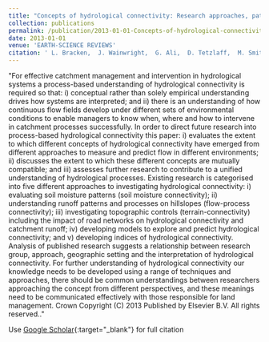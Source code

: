 ```yaml
---
title: "Concepts of hydrological connectivity: Research approaches, pathways and future agendas"
collection: publications
permalink: /publication/2013-01-01-Concepts-of-hydrological-connectivity-Research-approaches-pathways-and-future-agendas
date: 2013-01-01
venue: 'EARTH-SCIENCE REVIEWS'
citation: ' L. Bracken,  J. Wainwright,  G. Ali,  D. Tetzlaff,  M. Smith,  S. Reaney,  A. Roy, &quot;Concepts of hydrological connectivity: Research approaches, pathways and future agendas.&quot; EARTH-SCIENCE REVIEWS, 2013.'
---
```

"For effective catchment management and intervention in hydrological systems a process-based understanding of hydrological connectivity is required so that: i) conceptual rather than solely empirical understanding drives how systems are interpreted; and ii) there is an understanding of how continuous flow fields develop under different sets of environmental conditions to enable managers to know when, where and how to intervene in catchment processes successfully. In order to direct future research into process-based hydrological connectivity this paper: i) evaluates the extent to which different concepts of hydrological connectivity have emerged from different approaches to measure and predict flow in different environments; ii) discusses the extent to which these different concepts are mutually compatible; and iii) assesses further research to contribute to a unified understanding of hydrological processes. Existing research is categorised into five different approaches to investigating hydrological connectivity: i) evaluating soil moisture patterns (soil moisture connectivity); ii) understanding runoff patterns and processes on hillslopes (flow-process connectivity); iii) investigating topographic controls (terrain-connectivity) including the impact of road networks on hydrological connectivity and catchment runoff; iv) developing models to explore and predict hydrological connectivity; and v) developing indices of hydrological connectivity. Analysis of published research suggests a relationship between research group, approach, geographic setting and the interpretation of hydrological connectivity. For further understanding of hydrological connectivity our knowledge needs to be developed using a range of techniques and approaches, there should be common understandings between researchers approaching the concept from different perspectives, and these meanings need to be communicated effectively with those responsible for land management. Crown Copyright (C) 2013 Published by Elsevier B.V. All rights reserved.."

Use [Google Scholar](https://scholar.google.com/scholar?q=Concepts+of+hydrological+connectivity:+Research+approaches,+pathways+and+future+agendas){:target="_blank"} for full citation